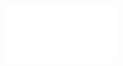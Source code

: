 <html>
<body>
  <object data="Project_Report.pdf" type="application/pdf" width="100%" height="600px">
    <embed src="Project_Report.pdf" type="application/pdf" />
  </object>
</body>
</html>
